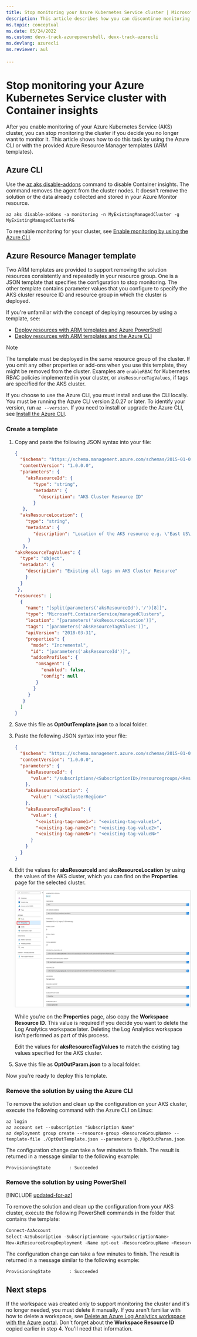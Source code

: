 ```yaml
---
title: Stop monitoring your Azure Kubernetes Service cluster | Microsoft Docs
description: This article describes how you can discontinue monitoring of your Azure AKS cluster with Container insights.
ms.topic: conceptual
ms.date: 05/24/2022
ms.custom: devx-track-azurepowershell, devx-track-azurecli 
ms.devlang: azurecli
ms.reviewer: aul

---
```


# Stop monitoring your Azure Kubernetes Service cluster with Container insights

After you enable monitoring of your Azure Kubernetes Service (AKS) cluster, you can stop monitoring the cluster if you decide you no longer want to monitor it. This article shows how to do this task by using the Azure CLI or with the provided Azure Resource Manager templates (ARM templates).

## Azure CLI

Use the [az aks disable-addons](/cli/azure/aks#az-aks-disable-addons) command to disable Container insights. The command removes the agent from the cluster nodes. It doesn't remove the solution or the data already collected and stored in your Azure Monitor resource.

```azurecli
az aks disable-addons -a monitoring -n MyExistingManagedCluster -g MyExistingManagedClusterRG
```

To reenable monitoring for your cluster, see [Enable monitoring by using the Azure CLI](container-insights-enable-new-cluster.md#enable-using-azure-cli).

## Azure Resource Manager template

Two ARM templates are provided to support removing the solution resources consistently and repeatedly in your resource group. One is a JSON template that specifies the configuration to stop monitoring. The other template contains parameter values that you configure to specify the AKS cluster resource ID and resource group in which the cluster is deployed.

If you're unfamiliar with the concept of deploying resources by using a template, see:

* [Deploy resources with ARM templates and Azure PowerShell](../../azure-resource-manager/templates/deploy-powershell.md)
* [Deploy resources with ARM templates and the Azure CLI](../../azure-resource-manager/templates/deploy-cli.md)

>[!NOTE]
>The template must be deployed in the same resource group of the cluster. If you omit any other properties or add-ons when you use this template, they might be removed from the cluster. Examples are `enableRBAC` for Kubernetes RBAC policies implemented in your cluster, or `aksResourceTagValues`, if tags are specified for the AKS cluster.
>

If you choose to use the Azure CLI, you must install and use the CLI locally. You must be running the Azure CLI version 2.0.27 or later. To identify your version, run `az --version`. If you need to install or upgrade the Azure CLI, see [Install the Azure CLI](/cli/azure/install-azure-cli).

### Create a template

1. Copy and paste the following JSON syntax into your file:

    ```json
    {
      "$schema": "https://schema.management.azure.com/schemas/2015-01-01/deploymentTemplate.json#",
      "contentVersion": "1.0.0.0",
      "parameters": {
        "aksResourceId": {
           "type": "string",
           "metadata": {
             "description": "AKS Cluster Resource ID"
           }
       },
      "aksResourceLocation": {
        "type": "string",
        "metadata": {
           "description": "Location of the AKS resource e.g. \"East US\""
         }
       },
    "aksResourceTagValues": {
      "type": "object",
      "metadata": {
        "description": "Existing all tags on AKS Cluster Resource"
        }
      }
     },
    "resources": [
      {
        "name": "[split(parameters('aksResourceId'),'/')[8]]",
        "type": "Microsoft.ContainerService/managedClusters",
        "location": "[parameters('aksResourceLocation')]",
        "tags": "[parameters('aksResourceTagValues')]",
        "apiVersion": "2018-03-31",
        "properties": {
          "mode": "Incremental",
          "id": "[parameters('aksResourceId')]",
          "addonProfiles": {
            "omsagent": {
              "enabled": false,
              "config": null
            }
           }
         }
       }
      ]
    }
    ```

1. Save this file as **OptOutTemplate.json** to a local folder.

1. Paste the following JSON syntax into your file:

    ```json
    {
      "$schema": "https://schema.management.azure.com/schemas/2015-01-01/deploymentParameters.json#",
      "contentVersion": "1.0.0.0",
      "parameters": {
        "aksResourceId": {
          "value": "/subscriptions/<SubscriptionID>/resourcegroups/<ResourceGroup>/providers/Microsoft.ContainerService/managedClusters/<ResourceName>"
        },
        "aksResourceLocation": {
          "value": "<aksClusterRegion>"
        },
        "aksResourceTagValues": {
          "value": {
            "<existing-tag-name1>": "<existing-tag-value1>",
            "<existing-tag-name2>": "<existing-tag-value2>",
            "<existing-tag-nameN>": "<existing-tag-valueN>"
          }
        }
      }
    }
    ```

1. Edit the values for **aksResourceId** and **aksResourceLocation** by using the values of the AKS cluster, which you can find on the **Properties** page for the selected cluster.

    ![Screenshot that shows the Container properties page.](media/container-insights-optout/container-properties-page.png)

    While you're on the **Properties** page, also copy the **Workspace Resource ID**. This value is required if you decide you want to delete the Log Analytics workspace later. Deleting the Log Analytics workspace isn't performed as part of this process.

    Edit the values for **aksResourceTagValues** to match the existing tag values specified for the AKS cluster.

1. Save this file as **OptOutParam.json** to a local folder.

Now you're ready to deploy this template.

### Remove the solution by using the Azure CLI

To remove the solution and clean up the configuration on your AKS cluster, execute the following command with the Azure CLI on Linux:

```azurecli
az login   
az account set --subscription "Subscription Name"
az deployment group create --resource-group <ResourceGroupName> --template-file ./OptOutTemplate.json --parameters @./OptOutParam.json  
```

The configuration change can take a few minutes to finish. The result is returned in a message similar to the following example:

```output
ProvisioningState       : Succeeded
```

### Remove the solution by using PowerShell

[!INCLUDE [updated-for-az](../../../includes/updated-for-az.md)]

To remove the solution and clean up the configuration from your AKS cluster, execute the following PowerShell commands in the folder that contains the template:

```powershell
Connect-AzAccount
Select-AzSubscription -SubscriptionName <yourSubscriptionName>
New-AzResourceGroupDeployment -Name opt-out -ResourceGroupName <ResourceGroupName> -TemplateFile .\OptOutTemplate.json -TemplateParameterFile .\OptOutParam.json
```

The configuration change can take a few minutes to finish. The result is returned in a message similar to the following example:

```output
ProvisioningState       : Succeeded
```

## Next steps

If the workspace was created only to support monitoring the cluster and it's no longer needed, you must delete it manually. If you aren't familiar with how to delete a workspace, see [Delete an Azure Log Analytics workspace with the Azure portal](../logs/delete-workspace.md). Don't forget about the **Workspace Resource ID** copied earlier in step 4. You'll need that information.
